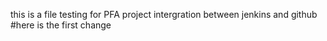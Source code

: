 this is a file testing for PFA project
intergration between jenkins and github
#here is the first change
